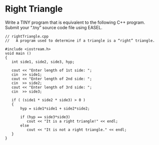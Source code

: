 # Right Triangle

Write a TINY program that is equivalent to the following C++ program.  Submit your “.tny” source code file using EASEL.
 
```
// rightTriangle.cpp
//   A program used to determine if a triangle is a “right” triangle.
 
#include <iostream.h>
void main ()
{
   int side1, side2, side3, hyp;
 
   cout << "Enter length of 1st side: ";
   cin  >> side1;
   cout << "Enter length of 2nd side: ";
   cin  >> side2;
   cout << "Enter length of 3rd side: ";
   cin  >> side3;
 
   if ( (side1 * side2 * side3) > 0 )
   {
       hyp = side1*side1 + side2*side2;
 
       if (hyp == side3*side3)
          cout << "It is a right triangle!" << endl;
       else
          cout << "It is not a right triangle." << endl;
   }
}
```
 
